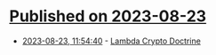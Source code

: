 # [Published on 2023-08-23](index.md)

* [2023-08-23, 11:54:40](https://lobste.rs/s/gyau1c/lambda_crypto_doctrine) - [Lambda Crypto Doctrine](https://blog.lambdaclass.com/lambda-crypto-doctrine/)
